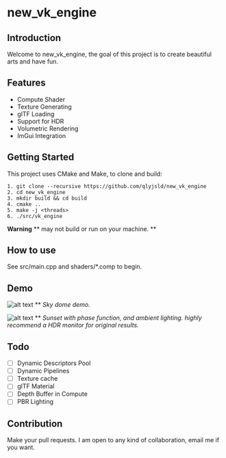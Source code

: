 # new_vk_engine

## Introduction
Welcome to new_vk_engine, the goal of this project is to create beautiful arts and have fun.

## Features
* Compute Shader
* Texture Generating
* glTF Loading
* Support for HDR
* Volumetric Rendering
* ImGui Integration

## Getting Started
This project uses CMake and Make, to clone and build:

```
1. git clone --recursive https://github.com/qlyjsld/new_vk_engine
2. cd new_vk_engine
3. mkdir build && cd build
4. cmake ..
5. make -j <threads>
6. ./src/vk_engine
```

**Warning** ** may not build or run on your machine. **

## How to use
See src/main.cpp and shaders/*.comp to begin.

## Demo

![alt text](https://github.com/qlyjsld/new_vk_engine/blob/main/screenshots/cloud2.gif)
** *Sky dome demo.*

![alt text](https://github.com/qlyjsld/new_vk_engine/blob/main/screenshots/cloud.gif)
** *Sunset with phase function, and ambient lighting. highly recommend a HDR monitor for original results.*

## Todo
- [ ] Dynamic Descriptors Pool
- [ ] Dynamic Pipelines
- [ ] Texture cache
- [ ] glTF Material
- [ ] Depth Buffer in Compute
- [ ] PBR Lighting

## Contribution
Make your pull requests. I am open to any kind of collaboration, email me if you want.
